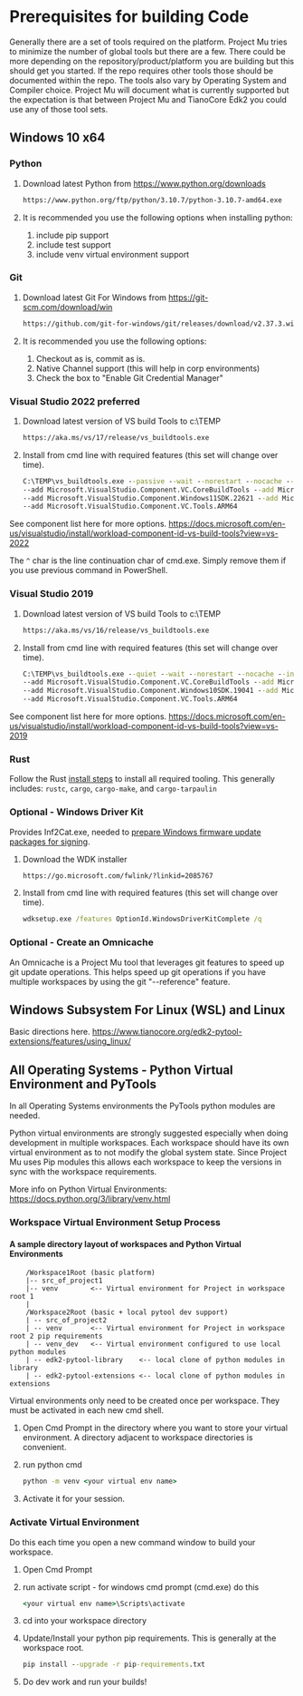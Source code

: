 # Prerequisites for building Code

Generally there are a set of tools required on the platform.  Project Mu tries to minimize the number of global tools
but there are a few.  There could be more depending on the repository/product/platform you are building but this should
get you started.  If the repo requires other tools those should be documented within the repo.
The tools also vary by Operating System and Compiler choice.  Project Mu will document what is currently supported but
the expectation is that between Project Mu and TianoCore Edk2 you could use any of those tool sets.

## Windows 10 x64

### Python

1. Download latest Python from <https://www.python.org/downloads>

    ``` cmd
    https://www.python.org/ftp/python/3.10.7/python-3.10.7-amd64.exe
    ```

2. It is recommended you use the following options when installing python:
    1. include pip support
    2. include test support
    3. include venv virtual environment support

### Git

1. Download latest Git For Windows from <https://git-scm.com/download/win>

    ``` cmd
    https://github.com/git-for-windows/git/releases/download/v2.37.3.windows.1/Git-2.37.3-64-bit.exe
    ```

2. It is recommended you use the following options:
    1. Checkout as is, commit as is.
    2. Native Channel support (this will help in corp environments)
    3. Check the box to "Enable Git Credential Manager"

### Visual Studio 2022 **preferred**

1. Download latest version of VS build Tools to c:\TEMP

    ``` cmd
    https://aka.ms/vs/17/release/vs_buildtools.exe
    ```

2. Install from cmd line with required features (this set will change over time).

    ``` cmd
    C:\TEMP\vs_buildtools.exe --passive --wait --norestart --nocache --installPath C:\BuildTools ^
    --add Microsoft.VisualStudio.Component.VC.CoreBuildTools --add Microsoft.VisualStudio.Component.VC.Tools.x86.x64 ^
    --add Microsoft.VisualStudio.Component.Windows11SDK.22621 --add Microsoft.VisualStudio.Component.VC.Tools.ARM ^
    --add Microsoft.VisualStudio.Component.VC.Tools.ARM64
    ```
    
See component list here for more options. <https://docs.microsoft.com/en-us/visualstudio/install/workload-component-id-vs-build-tools?view=vs-2022>

The `^` char is the line continuation char of cmd.exe. Simply remove them if you use previous command in PowerShell.

### Visual Studio 2019

1. Download latest version of VS build Tools to c:\TEMP

    ``` cmd
    https://aka.ms/vs/16/release/vs_buildtools.exe
    ```

2. Install from cmd line with required features (this set will change over time).

    ``` cmd
    C:\TEMP\vs_buildtools.exe --quiet --wait --norestart --nocache --installPath C:\BuildTools ^
    --add Microsoft.VisualStudio.Component.VC.CoreBuildTools --add Microsoft.VisualStudio.Component.VC.Tools.x86.x64 ^
    --add Microsoft.VisualStudio.Component.Windows10SDK.19041 --add Microsoft.VisualStudio.Component.VC.Tools.ARM ^
    --add Microsoft.VisualStudio.Component.VC.Tools.ARM64
    ```

See component list here for more options. <https://docs.microsoft.com/en-us/visualstudio/install/workload-component-id-vs-build-tools?view=vs-2019>

### Rust

Follow the Rust [install steps](/mu/CodeDevelopment/rust_build#generally-getting-started-with-rust) to install all
required tooling. This generally includes: `rustc`, `cargo`, `cargo-make`, and `cargo-tarpaulin`

### Optional - Windows Driver Kit

Provides Inf2Cat.exe, needed to [prepare Windows firmware update packages for signing](https://docs.microsoft.com/en-us/windows-hardware/drivers/bringup/certifying-and-signing-the-update-package).

1. Download the WDK installer

    ``` cmd
    https://go.microsoft.com/fwlink/?linkid=2085767
    ```

2. Install from cmd line with required features (this set will change over time).

    ``` cmd
    wdksetup.exe /features OptionId.WindowsDriverKitComplete /q
    ```

### Optional - Create an Omnicache

An Omnicache is a Project Mu tool that leverages git features to speed up git update operations.  This helps speed up
git operations if you have multiple workspaces by using the git "--reference" feature.

## Windows Subsystem For Linux (WSL) and Linux

Basic directions here. <https://www.tianocore.org/edk2-pytool-extensions/features/using_linux/>

## All Operating Systems - Python Virtual Environment and PyTools

In all Operating Systems environments the PyTools python modules are needed.

Python virtual environments are strongly suggested especially when doing development in multiple workspaces.  Each
workspace should have its own virtual environment as to not modify the global system state. Since Project Mu uses
Pip modules this allows each workspace to keep the versions in sync with the workspace requirements.

More info on Python Virtual Environments: <https://docs.python.org/3/library/venv.html>

### Workspace Virtual Environment Setup Process

#### A sample directory layout of workspaces and Python Virtual Environments

``` pre
    /Workspace1Root (basic platform)
    |-- src_of_project1
    |-- venv        <-- Virtual environment for Project in workspace root 1
    |
    /Workspace2Root (basic + local pytool dev support)
    | -- src_of_project2
    | -- venv       <-- Virtual environment for Project in workspace root 2 pip requirements
    | -- venv_dev   <-- Virtual environment configured to use local python modules
    | -- edk2-pytool-library    <-- local clone of python modules in library
    | -- edk2-pytool-extensions <-- local clone of python modules in extensions
```

Virtual environments only need to be created once per workspace.  They must be activated in each new cmd shell.

1. Open Cmd Prompt in the directory where you want to store your virtual environment.  A directory adjacent to
   workspace directories is convenient.
2. run python cmd

    ``` cmd
    python -m venv <your virtual env name>
    ```

3. Activate it for your session.

### Activate Virtual Environment

Do this each time you open a new command window to build your workspace.

1. Open Cmd Prompt
2. run activate script - for windows cmd prompt (cmd.exe) do this

    ``` cmd
    <your virtual env name>\Scripts\activate
    ```

3. cd into your workspace directory
4. Update/Install your python pip requirements.  This is generally at the workspace root.

    ``` cmd
    pip install --upgrade -r pip-requirements.txt
    ```

5. Do dev work and run your builds!
